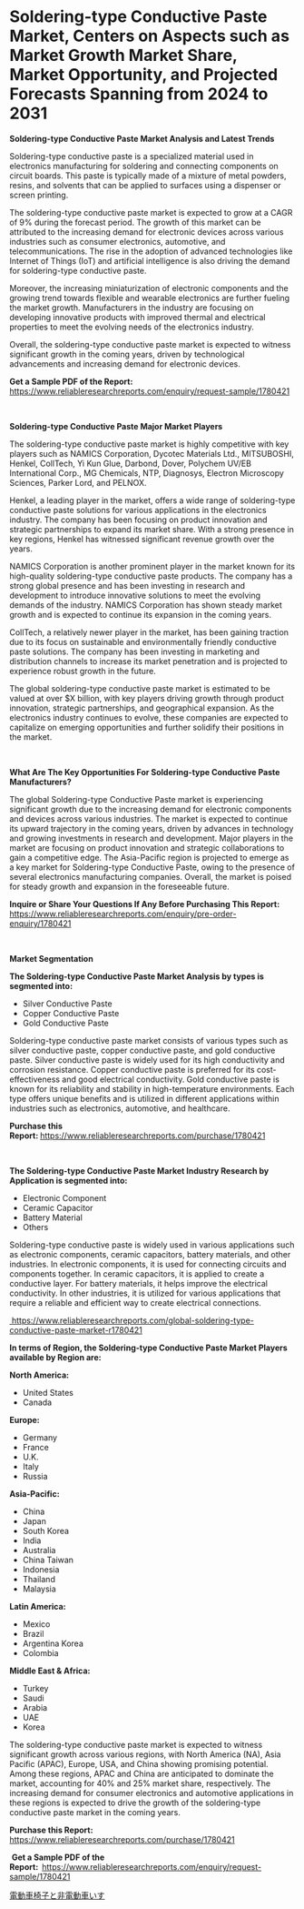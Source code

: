 <p><h1>Soldering-type Conductive Paste Market, Centers on Aspects such as Market Growth Market Share, Market Opportunity, and Projected Forecasts Spanning from 2024 to 2031</h1></p><p><strong>Soldering-type Conductive Paste Market Analysis and Latest Trends</strong></p>
<p><p>Soldering-type conductive paste is a specialized material used in electronics manufacturing for soldering and connecting components on circuit boards. This paste is typically made of a mixture of metal powders, resins, and solvents that can be applied to surfaces using a dispenser or screen printing.</p><p>The soldering-type conductive paste market is expected to grow at a CAGR of 9% during the forecast period. The growth of this market can be attributed to the increasing demand for electronic devices across various industries such as consumer electronics, automotive, and telecommunications. The rise in the adoption of advanced technologies like Internet of Things (IoT) and artificial intelligence is also driving the demand for soldering-type conductive paste.</p><p>Moreover, the increasing miniaturization of electronic components and the growing trend towards flexible and wearable electronics are further fueling the market growth. Manufacturers in the industry are focusing on developing innovative products with improved thermal and electrical properties to meet the evolving needs of the electronics industry.</p><p>Overall, the soldering-type conductive paste market is expected to witness significant growth in the coming years, driven by technological advancements and increasing demand for electronic devices.</p></p>
<p><strong>Get a Sample PDF of the Report:&nbsp;</strong> <a href="https://www.reliableresearchreports.com/enquiry/request-sample/1780421">https://www.reliableresearchreports.com/enquiry/request-sample/1780421</a></p>
<p>&nbsp;</p>
<p><strong>Soldering-type Conductive Paste Major Market Players</strong></p>
<p><p>The soldering-type conductive paste market is highly competitive with key players such as NAMICS Corporation, Dycotec Materials Ltd., MITSUBOSHI, Henkel, CollTech, Yi Kun Glue, Darbond, Dover, Polychem UV/EB International Corp., MG Chemicals, NTP, Diagnosys, Electron Microscopy Sciences, Parker Lord, and PELNOX.</p><p>Henkel, a leading player in the market, offers a wide range of soldering-type conductive paste solutions for various applications in the electronics industry. The company has been focusing on product innovation and strategic partnerships to expand its market share. With a strong presence in key regions, Henkel has witnessed significant revenue growth over the years.</p><p>NAMICS Corporation is another prominent player in the market known for its high-quality soldering-type conductive paste products. The company has a strong global presence and has been investing in research and development to introduce innovative solutions to meet the evolving demands of the industry. NAMICS Corporation has shown steady market growth and is expected to continue its expansion in the coming years.</p><p>CollTech, a relatively newer player in the market, has been gaining traction due to its focus on sustainable and environmentally friendly conductive paste solutions. The company has been investing in marketing and distribution channels to increase its market penetration and is projected to experience robust growth in the future.</p><p>The global soldering-type conductive paste market is estimated to be valued at over $X billion, with key players driving growth through product innovation, strategic partnerships, and geographical expansion. As the electronics industry continues to evolve, these companies are expected to capitalize on emerging opportunities and further solidify their positions in the market.</p></p>
<p>&nbsp;</p>
<p><strong>What Are The Key Opportunities For Soldering-type Conductive Paste Manufacturers?</strong></p>
<p><p>The global Soldering-type Conductive Paste market is experiencing significant growth due to the increasing demand for electronic components and devices across various industries. The market is expected to continue its upward trajectory in the coming years, driven by advances in technology and growing investments in research and development. Major players in the market are focusing on product innovation and strategic collaborations to gain a competitive edge. The Asia-Pacific region is projected to emerge as a key market for Soldering-type Conductive Paste, owing to the presence of several electronics manufacturing companies. Overall, the market is poised for steady growth and expansion in the foreseeable future.</p></p>
<p><strong>Inquire or Share Your Questions If Any Before Purchasing This Report:</strong> <a href="https://www.reliableresearchreports.com/enquiry/pre-order-enquiry/1780421">https://www.reliableresearchreports.com/enquiry/pre-order-enquiry/1780421</a></p>
<p>&nbsp;</p>
<p><strong>Market Segmentation</strong></p>
<p><strong>The Soldering-type Conductive Paste Market Analysis by types is segmented into:</strong></p>
<p><ul><li>Silver Conductive Paste</li><li>Copper Conductive Paste</li><li>Gold Conductive Paste</li></ul></p>
<p><p>Soldering-type conductive paste market consists of various types such as silver conductive paste, copper conductive paste, and gold conductive paste. Silver conductive paste is widely used for its high conductivity and corrosion resistance. Copper conductive paste is preferred for its cost-effectiveness and good electrical conductivity. Gold conductive paste is known for its reliability and stability in high-temperature environments. Each type offers unique benefits and is utilized in different applications within industries such as electronics, automotive, and healthcare.</p></p>
<p><strong>Purchase this Report:&nbsp;</strong><a href="https://www.reliableresearchreports.com/purchase/1780421">https://www.reliableresearchreports.com/purchase/1780421</a></p>
<p>&nbsp;</p>
<p><strong>The Soldering-type Conductive Paste Market Industry Research by Application is segmented into:</strong></p>
<p><ul><li>Electronic Component</li><li>Ceramic Capacitor</li><li>Battery Material</li><li>Others</li></ul></p>
<p><p>Soldering-type conductive paste is widely used in various applications such as electronic components, ceramic capacitors, battery materials, and other industries. In electronic components, it is used for connecting circuits and components together. In ceramic capacitors, it is applied to create a conductive layer. For battery materials, it helps improve the electrical conductivity. In other industries, it is utilized for various applications that require a reliable and efficient way to create electrical connections.</p></p>
<p><a href="https://www.reliableresearchreports.com/global-soldering-type-conductive-paste-market-r1780421">&nbsp;https://www.reliableresearchreports.com/global-soldering-type-conductive-paste-market-r1780421</a></p>
<p><strong>In terms of Region, the Soldering-type Conductive Paste Market Players available by Region are:</strong></p>
<p>
    <p> <strong> North America: </strong>
        <ul>
            <li>United States</li>
            <li>Canada</li>
        </ul>
        </p> 
    <p> <strong> Europe: </strong>
        <ul>
            <li>Germany</li>
            <li>France</li>
            <li>U.K.</li>
            <li>Italy</li>
            <li>Russia</li>
        </ul>
        </p> 
    <p> <strong> Asia-Pacific: </strong>
        <ul>
            <li>China</li>
            <li>Japan</li>
            <li>South Korea</li>
            <li>India</li>
            <li>Australia</li>
            <li>China Taiwan</li>
            <li>Indonesia</li>
            <li>Thailand</li>
            <li>Malaysia</li>
        </ul>
        </p> 
    <p> <strong> Latin America: </strong>
        <ul>
            <li>Mexico</li>
            <li>Brazil</li>
            <li>Argentina Korea</li>
            <li>Colombia</li>
        </ul>
        </p> 
    <p> <strong> Middle East & Africa: </strong>
        <ul>
            <li>Turkey</li>
            <li>Saudi</li>
            <li>Arabia</li>
            <li>UAE</li>
            <li>Korea</li>
        </ul>
    </p>
    </p>
<p><p>The soldering-type conductive paste market is expected to witness significant growth across various regions, with North America (NA), Asia Pacific (APAC), Europe, USA, and China showing promising potential. Among these regions, APAC and China are anticipated to dominate the market, accounting for 40% and 25% market share, respectively. The increasing demand for consumer electronics and automotive applications in these regions is expected to drive the growth of the soldering-type conductive paste market in the coming years.</p></p>
<p><strong>Purchase this Report: </strong><a href="https://www.reliableresearchreports.com/purchase/1780421">https://www.reliableresearchreports.com/purchase/1780421</a></p>
<p>&nbsp;<strong>Get a Sample PDF of the Report:&nbsp;&nbsp;</strong><a href="https://www.reliableresearchreports.com/enquiry/request-sample/1780421">https://www.reliableresearchreports.com/enquiry/request-sample/1780421</a></p>
<p><strong></strong></p>
<p><p><a href="https://github.com/ycmtqqhvk3273/Market-Research-Report-List-3/blob/main/7776625127281.md">電動車椅子と非電動車いす</a></p></p>